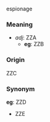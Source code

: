 espionage
### Meaning
+ _adj_: ZZA
	+ __eg__: ZZB

### Origin

ZZC

### Synonym

__eg__: ZZD

+ ZZE


